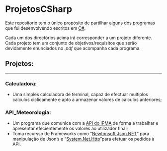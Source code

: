 # ProjetosCSharp

Este repositorio tem o único propósito de partilhar alguns dos programas que fui desenvolvendo escritos em [C#](https://docs.microsoft.com/en-us/dotnet/csharp/).

Cada um dos directórios acima irá corresponder a um projeto diferente. Cada projeto tem um conjunto de objetivos/requisitos que serão devidamente enunciados no *.pdf* que acompanha cada programa.

## Projetos:

---

### Calculadora: 
- Uma simples calculadora de terminal, capaz de efectuar multiplos calculos ciclicamente e apto a armazenar valores de calculos anteriores;

### API_Meteorologia:
 - Um programa que comunica com a [API do IPMA](http://api.ipma.pt/) de forma a trabalhar e apresentar efecientemente os valores ao utilizador final;
 - Toma recursso de Frameworks como “[Newtonsoft Json.NET](https://www.newtonsoft.com/json)” para manipulação de Json’s e “[System.Net.Http](https://docs.microsoft.com/en-us/dotnet/api/system.net.http.httpclient?view=netframework-4.7.2)”para efetuar os pedidos à API.
